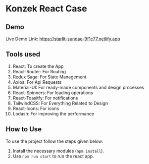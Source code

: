 # Konzek React Case

## Demo

Live Demo Link: https://starlit-sundae-9f1c77.netlify.app

## Tools used

1. React: To create the App
2. React-Router: For Routing
3. Redux Saga: For State Management
4. Axios: For Api Requests
5. Material-UI: For ready-made components and design processes
6. React-Spinners: For loading operations
7. React-Toasitfy: For notifications
8. TailwindCSS: For Everything Related to Design
9. React-Icons: For icons
10. Lodash: For improving the performance

## How to Use

To use the project follow the steps given below:

1. Install the necessary modules (`npm install`).
2. Use `npm run start` to run the react app.
